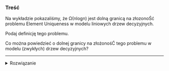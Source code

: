### Treść
Na wykładzie pokazaliśmy, że Ω(nlogn) jest dolną granicą na złozonoŚć problemu Element Uniqueness w modelu liniowych drzew decyzyjnych.

Podaj definicję tego problemu.

Co można powiedzieć o dolnej granicy na złożonośĆ tego problemu w modelu (zwykłych) drzew decyzyjnych?

------
<details><summary>Rozwiązanie</summary>
<p>
    
